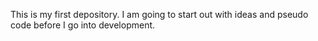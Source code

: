 This is my first depository. I am going to start out with ideas and pseudo code before I go into development.
